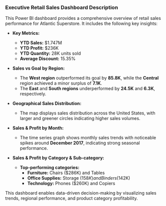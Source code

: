 ### **Executive Retail Sales Dashboard Description**

This Power BI dashboard provides a comprehensive overview of retail sales performance for Atlantic Superstore. It includes the following key insights:

- **Key Metrics:**
  - **YTD Sales:** $1.747M  
  - **YTD Profit:** $236K  
  - **YTD Quantity:** 28K units sold  
  - **Average Discount:** 15.35%  

- **Sales vs Goal by Region:** 
  - The **West region** outperformed its goal by **85.8K**, while the **Central** region achieved a minor surplus of **7.1K**.  
  - The **East** and **South regions** underperformed by **24.5K** and **6.3K**, respectively.  

- **Geographical Sales Distribution:**  
  - The map displays sales distribution across the United States, with larger and greener circles indicating higher sales volumes.

- **Sales & Profit by Month:**  
  - The time series graph shows monthly sales trends with noticeable spikes around **December 2017**, indicating strong seasonal performance.  

- **Sales & Profit by Category & Sub-category:**  
  - **Top-performing categories:**  
    - **Furniture:** Chairs ($286K) and Tables  
    - **Office Supplies:** Storage ($158K) and Binders ($142K)  
    - **Technology:** Phones ($260K) and Copiers  

This dashboard enables data-driven decision-making by visualizing sales trends, regional performance, and product category profitability.
